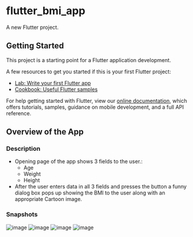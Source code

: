 # flutter_bmi_app

A new Flutter project.

## Getting Started

This project is a starting point for a Flutter application development.

A few resources to get you started if this is your first Flutter project:

- [Lab: Write your first Flutter app](https://flutter.dev/docs/get-started/codelab)
- [Cookbook: Useful Flutter samples](https://flutter.dev/docs/cookbook)

For help getting started with Flutter, view our
[online documentation](https://flutter.dev/docs), which offers tutorials,
samples, guidance on mobile development, and a full API reference.

## Overview of the App

### Description
- Opening page of the app shows 3 fields to the user.:
    - Age
    - Weight
    - Height
- After the user enters data in all 3 fields and presses the button a funny dialog box pops up showing the BMI to the user along with an appropriate Cartoon image.

### Snapshots
![image](https://user-images.githubusercontent.com/58504602/139593562-bb55a677-2fac-453f-9ac4-6de845d6cdbc.png)
![image](https://user-images.githubusercontent.com/58504602/139593574-35e3e54a-e01b-4696-b6f6-88d2e25c5f18.png)
![image](https://user-images.githubusercontent.com/58504602/139593583-6cdf4a26-d3cc-45a5-835f-546a02162a48.png)
![image](https://user-images.githubusercontent.com/58504602/139593589-935db4e6-ac0b-4c26-992f-d2d3aa5fd725.png)
